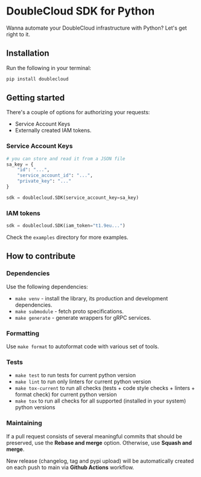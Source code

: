 <!-- Badges -->

[pypi-image]: https://img.shields.io/pypi/v/doublecloud
[pypi-url]: https://pypi.org/project/doublecloud/
[license-image]: https://img.shields.io/github/license/doublecloud/python-sdk.svg
[license-url]: https://github.com/doublecloud/python-sdk/blob/main/LICENSE

# DoubleCloud SDK for Python

Wanna automate your DoubleCloud infrastructure with Python?
Let's get right to it.

## Installation

Run the following in your terminal:

```sh
pip install doublecloud
```

## Getting started

There's a couple of options for authorizing your requests:

* Service Account Keys
* Externally created IAM tokens.

### Service Account Keys

```python
# you can store and read it from a JSON file 
sa_key = {
    "id": "...",
    "service_account_id": "...",
    "private_key": "..."
}

sdk = doublecloud.SDK(service_account_key=sa_key)
```

### IAM tokens

```python
sdk = doublecloud.SDK(iam_token="t1.9eu...")
```

Check the `examples` directory for more examples.

## How to contribute

### Dependencies

Use the following dependencies:

* `make venv` - install the library, its production and development dependencies.
* `make submodule` - fetch proto specifications.
* `make generate` - generate wrappers for gRPC services.

### Formatting

Use `make format` to autoformat code with various set of tools.

### Tests

* `make test` to run tests for current python version
* `make lint` to run only linters for current python version
* `make tox-current` to run all checks (tests + code style checks + linters + format check) for current python version
* `make tox` to run all checks for all supported (installed in your system) python versions

### Maintaining

If a pull request consists of several meaningful commits that should be preserved, use the **Rebase and merge** option. Otherwise, use **Squash and merge**.

New release (changelog, tag and pypi upload) will be automatically created on each push to main via **Github Actions** workflow.
